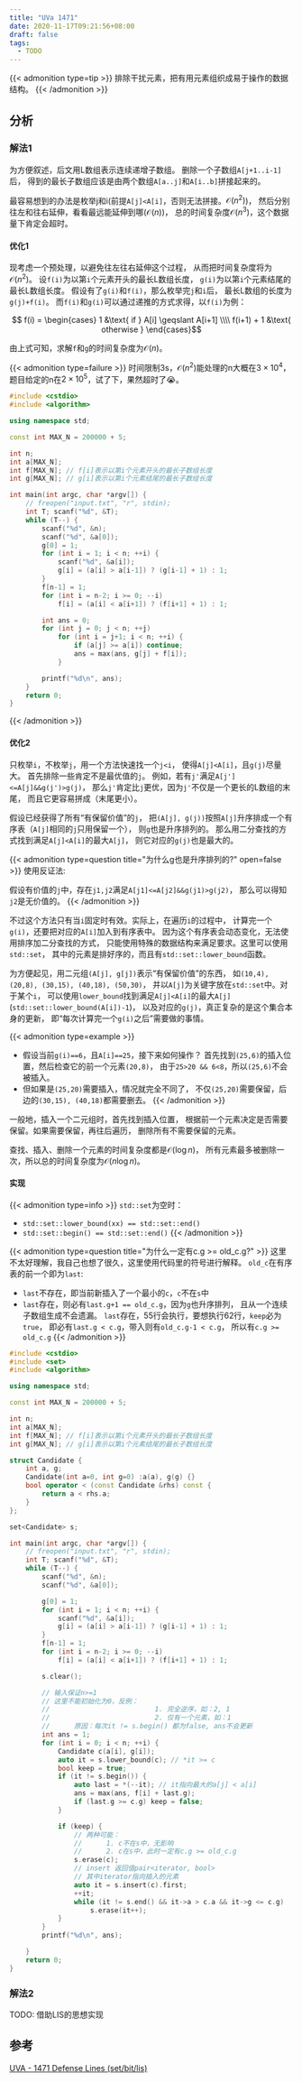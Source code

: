 ```yaml
---
title: "UVa 1471"
date: 2020-11-17T09:21:56+08:00
draft: false
tags:
  - TODO
---
```


{{< admonition type=tip >}}
排除干扰元素，把有用元素组织成易于操作的数据结构。
{{< /admonition >}}

## 分析

### 解法1

为方便叙述，后文用L数组表示连续递增子数组。
删除一个子数组`A[j+1..i-1]`后，
得到的最长子数组应该是由两个数组`A[a..j]`和`A[i..b]`拼接起来的。

最容易想到的办法是枚举j和i(前提`A[j]<A[i]`，否则无法拼接。$\mathcal{O} (n^2)$)，
然后分别往左和往右延伸，看看最远能延伸到哪($\mathcal{O} (n)$)，
总的时间复杂度$\mathcal{O} (n^3)$，这个数据量下肯定会超时。

#### 优化1

现考虑一个预处理，以避免往左往右延伸这个过程，
从而把时间复杂度将为$\mathcal{O} (n^2)$。
设`f(i)`为以第`i`个元素开头的最长L数组长度，
`g(i)`为以第`i`个元素结尾的最长L数组长度。
假设有了`g(i)`和`f(i)`，那么枚举完`j`和`i`后，
最长L数组的长度为`g(j)+f(i)`。
而`f(i)`和`g(i)`可以通过递推的方式求得，以`f(i)`为例：

[//]: # (这里的行末空格不能删。。。)
$$
f(i) = \begin{cases}
1 &\text{ if } A[i] \geqslant A[i+1] \\\\ 
f(i+1) + 1 &\text{ otherwise }
\end{cases}$$

由上式可知，求解`f`和`g`的时间复杂度为$\mathcal{O} (n)$。

{{< admonition type=failure >}}
时间限制3s，$\mathcal{O} (n^2)$能处理的n大概在$3\times 10^4$，
题目给定的n在$2\times 10^5$，试了下，果然超时了:sob:。
```cpp
#include <cstdio>
#include <algorithm>

using namespace std;

const int MAX_N = 200000 + 5;

int n;
int a[MAX_N];
int f[MAX_N]; // f[i]表示以第i个元素开头的最长子数组长度
int g[MAX_N]; // g[i]表示以第i个元素结尾的最长子数组长度

int main(int argc, char *argv[]) {
    // freopen("input.txt", "r", stdin);
    int T; scanf("%d", &T);
    while (T--) {
        scanf("%d", &n);
        scanf("%d", &a[0]);
        g[0] = 1;
        for (int i = 1; i < n; ++i) {
            scanf("%d", &a[i]);
            g[i] = (a[i] > a[i-1]) ? (g[i-1] + 1) : 1;
        }
        f[n-1] = 1;
        for (int i = n-2; i >= 0; --i)
            f[i] = (a[i] < a[i+1]) ? (f[i+1] + 1) : 1;

        int ans = 0;
        for (int j = 0; j < n; ++j)
            for (int i = j+1; i < n; ++i) {
                if (a[j] >= a[i]) continue;
                ans = max(ans, g[j] + f[i]);
            }

        printf("%d\n", ans);
    }
    return 0;
}
```
{{< /admonition >}}

#### 优化2

只枚举`i`，不枚举`j`，用一个方法快速找一个`j<i`，
使得`A[j]<A[i]`，且`g(j)`尽量大。
首先排除一些肯定不是最优值的`j`。
例如，若有`j'`满足`A[j']<=A[j]&&g(j')>g(j)`，
那么`j'`肯定比`j`更优，因为`j'`不仅是一个更长的L数组的末尾，
而且它更容易拼成（末尾更小）。

假设已经获得了所有“有保留价值”的`j`，
把`(A[j], g(j))`按照`A[j]`升序排成一个有序表（`A[j]`相同的`j`只用保留一个），
则`g`也是升序排列的。
那么用二分查找的方式找到满足`A[j]<A[i]`的最大`A[j]`，
则它对应的`g(j)`也是最大的。

{{< admonition type=question title="为什么g也是升序排列的?" open=false >}}
使用反证法:

假设有价值的`j`中，存在`j1,j2`满足`A[j1]<=A[j2]&&g(j1)>g(j2)`，
那么可以得知`j2`是无价值的。
{{< /admonition >}}

不过这个方法只有当`i`固定时有效。实际上，在遍历`i`的过程中，
计算完一个`g(i)`，还要把对应的`A[i]`加入到有序表中。
因为这个有序表会动态变化，无法使用排序加二分查找的方式，
只能使用特殊的数据结构来满足要求。这里可以使用`std::set`，
其中的元素是排好序的，而且有`std::set::lower_bound`函数。

为方便起见，用二元组`(A[j], g[j])`表示“有保留价值”的东西，
如`(10,4), (20,8), (30,15), (40,18), (50,30)`，
并以`A[j]`为关键字放在`std::set`中。对于某个`i`，
可以使用`lower_bound`找到满足`A[j]<A[i]`的最大`A[j]`
(`std::set::lower_bound(A[i])-1`)，
以及对应的`g(j)`，真正复杂的是这个集合本身的更新，
即“每次计算完一个`g(i)`之后”需要做的事情。

{{< admonition type=example >}}
- 假设当前`g(i)==6`，且`A[i]==25`，接下来如何操作？
首先找到`(25,6)`的插入位置，然后检查它的前一个元素`(20,8)`，
由于`25>20 && 6<8`，所以`(25,6)`不会被插入。
- 但如果是`(25,20)`需要插入，情况就完全不同了，
不仅`(25,20)`需要保留，后边的`(30,15), (40,18)`都需要删去。
{{< /admonition >}}

一般地，插入一个二元组时，首先找到插入位置，
根据前一个元素决定是否需要保留。如果需要保留，再往后遍历，
删除所有不需要保留的元素。

查找、插入、删除一个元素的时间复杂度都是$\mathcal{O} (\log n)$，
所有元素最多被删除一次，所以总的时间复杂度为$\mathcal{O} (n \log n)$。

#### 实现

{{< admonition type=info >}}
`std::set`为空时：
- `std::set::lower_bound(xx) == std::set::end()`
- `std::set::begin() == std::set::end()`
{{< /admonition >}}

{{< admonition type=question title="为什么一定有c.g >= old_c.g?" >}}
这里不太好理解，我自己也想了很久，这里使用代码里的符号进行解释。
`old_c`在有序表的前一个即为`last`:
- `last`不存在，即当前新插入了一个最小的`c`，`c`不在`s`中
- `last`存在，则必有`last.g+1 == old_c.g`，因为`g`也升序排列，
且从一个连续子数组生成不会遗漏。
`last`存在，55行会执行，要想执行62行，`keep`必为`true`，
即必有`last.g < c.g`，带入则有`old_c.g-1 < c.g`，
所以有`c.g >= old_c.g`
{{< /admonition >}}

```cpp
#include <cstdio>
#include <set>
#include <algorithm>

using namespace std;

const int MAX_N = 200000 + 5;

int n;
int a[MAX_N];
int f[MAX_N]; // f[i]表示以第i个元素开头的最长子数组长度
int g[MAX_N]; // g[i]表示以第i个元素结尾的最长子数组长度

struct Candidate {
    int a, g;
    Candidate(int a=0, int g=0) :a(a), g(g) {}
    bool operator < (const Candidate &rhs) const {
        return a < rhs.a;
    }
};

set<Candidate> s;

int main(int argc, char *argv[]) {
    // freopen("input.txt", "r", stdin);
    int T; scanf("%d", &T);
    while (T--) {
        scanf("%d", &n);
        scanf("%d", &a[0]);

        g[0] = 1;
        for (int i = 1; i < n; ++i) {
            scanf("%d", &a[i]);
            g[i] = (a[i] > a[i-1]) ? (g[i-1] + 1) : 1;
        }
        f[n-1] = 1;
        for (int i = n-2; i >= 0; --i)
            f[i] = (a[i] < a[i+1]) ? (f[i+1] + 1) : 1;

        s.clear();

        // 输入保证n>=1
        // 这里不能初始化为0，反例：
        //                          1. 完全逆序，如：2, 1
        //                          2. 仅有一个元素，如：1
        //      原因：每次it != s.begin() 都为false, ans不会更新
        int ans = 1;
        for (int i = 0; i < n; ++i) {
            Candidate c(a[i], g[i]);
            auto it = s.lower_bound(c); // *it >= c
            bool keep = true;
            if (it != s.begin()) {
                auto last = *(--it); // it指向最大的a[j] < a[i]
                ans = max(ans, f[i] + last.g);
                if (last.g >= c.g) keep = false;
            }

            if (keep) {
                // 两种可能：
                //      1. c不在s中，无影响
                //      2. c在s中，此时一定有c.g >= old_c.g
                s.erase(c);
                // insert 返回值pair<iterator, bool>
                // 其中iterator指向插入的元素
                auto it = s.insert(c).first;
                ++it;
                while (it != s.end() && it->a > c.a && it->g <= c.g)
                    s.erase(it++);
            }
        }
        printf("%d\n", ans);

    }
    return 0;
}
```

### 解法2

TODO: 借助LIS的思想实现

## 参考

[UVA - 1471 Defense Lines (set/bit/lis)](https://www.cnblogs.com/asdfsag/p/10358561.html)
